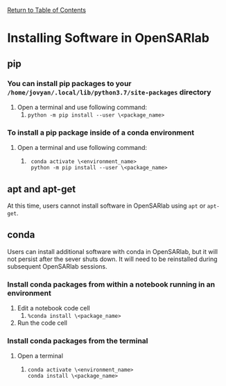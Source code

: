 [Return to Table of Contents](../user.md)

# Installing Software in OpenSARlab

<!-- Incompatibility still exists even with \ in front of <> -->

## pip
### You can install pip packages to your `/home/jovyan/.local/lib/python3.7/site-packages` directory
1. Open a terminal and use following command:
    1. `python -m pip install --user \<package_name>`
    
### To install a pip package inside of a conda environment
1. Open a terminal and use following command:
    1. ```
        conda activate \<environment_name>
        python -m pip install --user \<package_name>
       ```   

## apt and apt-get
At this time, users cannot install software in OpenSARlab using `apt` or `apt-get`.

## conda
Users can install additional software with conda in OpenSARlab, but it will not persist after the sever shuts down. It will need to be reinstalled during subsequent OpenSARlab sessions. 

### Install conda packages from within a notebook running in an environment
1. Edit a notebook code cell
    1. `%conda install \<package_name>`
1. Run the code cell

### Install conda packages from the terminal
1. Open a terminal
    1. ```
       conda activate \<environment_name>
       conda install \<package_name>
       ```
